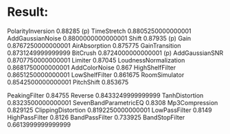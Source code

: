 # Result:

PolarityInversion 0.88285 (p)
TimeStretch 0.8805250000000001
AddGaussianNoise 0.8800000000000001
Shift 0.87935 (p)
Gain 0.8767250000000001
AirAbsorption 0.875775
GainTransition 0.8731249999999999
BitCrush 0.8724000000000001 (p)
AddGaussianSNR 0.8707750000000001
Limiter 0.87045
LoudnessNormalization 0.8681750000000001
AddColorNoise 0.867
HighShelfFilter 0.8651250000000001
LowShelfFilter 0.861675
RoomSimulator 0.8542500000000001
PitchShift 0.853675

PeakingFilter 0.84755
Reverse 0.8433249999999999
TanhDistortion 0.8323500000000001
SevenBandParametricEQ 0.8308
Mp3Compression 0.829125
ClippingDistortion 0.8192250000000001
LowPassFilter 0.8149
HighPassFilter 0.8126
BandPassFilter 0.733925
BandStopFilter 0.6613999999999999
